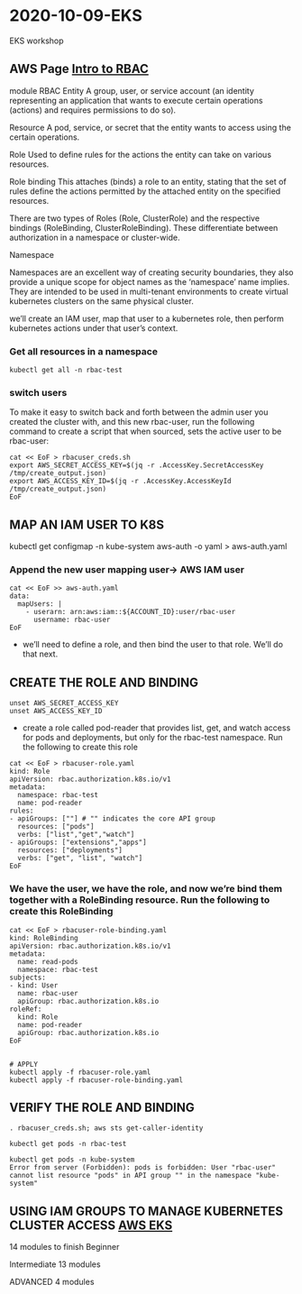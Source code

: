 # 2020-10-09-EKS

EKS workshop

## AWS Page [Intro to RBAC](https://www.eksworkshop.com/beginner/090_rbac/intro/)

module RBAC
Entity
A group, user, or service account (an identity representing an application that wants to execute certain operations (actions) and requires permissions to do so).

Resource
A pod, service, or secret that the entity wants to access using the certain operations.

Role
Used to define rules for the actions the entity can take on various resources.

Role binding
This attaches (binds) a role to an entity, stating that the set of rules define the actions permitted by the attached entity on the specified resources.

There are two types of Roles (Role, ClusterRole) and the respective bindings (RoleBinding, ClusterRoleBinding). These differentiate between authorization in a namespace or cluster-wide.

Namespace

Namespaces are an excellent way of creating security boundaries, they also provide a unique scope for object names as the ‘namespace’ name implies. They are intended to be used in multi-tenant environments to create virtual kubernetes clusters on the same physical cluster.

we’ll create an IAM user, map that user to a kubernetes role, then perform kubernetes actions under that user’s context.

### Get all resources in a namespace

`kubectl get all -n rbac-test`

### switch users

To make it easy to switch back and forth between the admin user you created the cluster with, and this new rbac-user, run the following command to create a script that when sourced, sets the active user to be rbac-user:

```
cat << EoF > rbacuser_creds.sh
export AWS_SECRET_ACCESS_KEY=$(jq -r .AccessKey.SecretAccessKey /tmp/create_output.json)
export AWS_ACCESS_KEY_ID=$(jq -r .AccessKey.AccessKeyId /tmp/create_output.json)
EoF
```

## MAP AN IAM USER TO K8S

kubectl get configmap -n kube-system aws-auth -o yaml > aws-auth.yaml

### Append the new user mapping user-> AWS IAM user

```
cat << EoF >> aws-auth.yaml
data:
  mapUsers: |
    - userarn: arn:aws:iam::${ACCOUNT_ID}:user/rbac-user
      username: rbac-user
EoF
```

- we’ll need to define a role, and then bind the user to that role. We’ll do that next.

## CREATE THE ROLE AND BINDING

```
unset AWS_SECRET_ACCESS_KEY
unset AWS_ACCESS_KEY_ID

```

- create a role called pod-reader that provides list, get, and watch access for pods and deployments, but only for the rbac-test namespace. Run the following to create this role

```
cat << EoF > rbacuser-role.yaml
kind: Role
apiVersion: rbac.authorization.k8s.io/v1
metadata:
  namespace: rbac-test
  name: pod-reader
rules:
- apiGroups: [""] # "" indicates the core API group
  resources: ["pods"]
  verbs: ["list","get","watch"]
- apiGroups: ["extensions","apps"]
  resources: ["deployments"]
  verbs: ["get", "list", "watch"]
EoF
```

### We have the user, we have the role, and now we’re bind them together with a RoleBinding resource. Run the following to create this RoleBinding

```
cat << EoF > rbacuser-role-binding.yaml
kind: RoleBinding
apiVersion: rbac.authorization.k8s.io/v1
metadata:
  name: read-pods
  namespace: rbac-test
subjects:
- kind: User
  name: rbac-user
  apiGroup: rbac.authorization.k8s.io
roleRef:
  kind: Role
  name: pod-reader
  apiGroup: rbac.authorization.k8s.io
EoF


# APPLY
kubectl apply -f rbacuser-role.yaml
kubectl apply -f rbacuser-role-binding.yaml
```

## VERIFY THE ROLE AND BINDING

```
. rbacuser_creds.sh; aws sts get-caller-identity

kubectl get pods -n rbac-test

kubectl get pods -n kube-system
Error from server (Forbidden): pods is forbidden: User "rbac-user" cannot list resource "pods" in API group "" in the namespace "kube-system"
```

## USING IAM GROUPS TO MANAGE KUBERNETES CLUSTER ACCESS [AWS EKS](https://www.eksworkshop.com/beginner/091_iam-groups/)

14 modules to finish Beginner

Intermediate
13 modules

ADVANCED
4 modules
